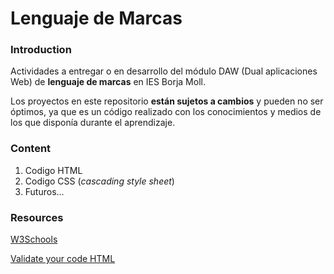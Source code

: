 # Lenguaje de Marcas

### Introduction

Actividades a entregar o en desarrollo del módulo DAW (Dual aplicaciones Web) de **lenguaje de marcas** en IES Borja Moll.

Los proyectos en este repositorio **están sujetos a cambios** y pueden no ser óptimos, ya que es un código realizado con los conocimientos y medios de los que disponía durante el aprendizaje.

### Content

  1. Codigo HTML
  2. Codigo CSS (*cascading style sheet*)
  3. Futuros...
  
### Resources

[W3Schools](http://www.w3schools.com/ "W3Schools")

[Validate your code HTML](https://validator.w3.org/#validate_by_input "Validator html")
